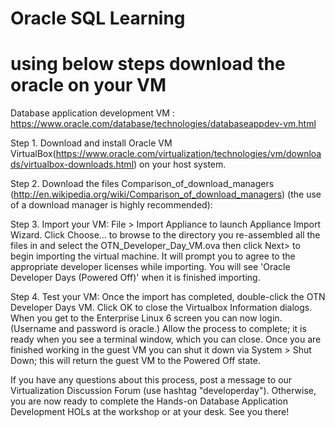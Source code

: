 # Oracle SQL Learning 

# using  below steps download the oracle on your VM

Database application development VM : https://www.oracle.com/database/technologies/databaseappdev-vm.html

Step 1. Download and install Oracle VM VirtualBox(https://www.oracle.com/virtualization/technologies/vm/downloads/virtualbox-downloads.html) on your host system.

Step 2. Download the files Comparison_of_download_managers (http://en.wikipedia.org/wiki/Comparison_of_download_managers) (the use of a download manager is highly recommended):

Step 3. Import your VM: File > Import Appliance to launch Appliance Import Wizard. Click Choose... to browse to the directory you re-assembled all the files in and select the OTN_Developer_Day_VM.ova then click Next> to begin importing the virtual machine. It will prompt you to agree to the appropriate developer licenses while importing. You will see 'Oracle Developer Days (Powered Off)' when it is finished importing.

Step 4. Test your VM: Once the import has completed, double-click the OTN Developer Days VM. Click OK to close the Virtualbox Information dialogs. When you get to the Enterprise Linux 6 screen you can now login. (Username and password is oracle.) Allow the process to complete; it is ready when you see a terminal window, which you can close. Once you are finished working in the guest VM you can shut it down via System > Shut Down; this will return the guest VM to the Powered Off state.

If you have any questions about this process, post a message to our Virtualization Discussion Forum (use hashtag "developerday"). Otherwise, you are now ready to complete the Hands-on Database Application Development HOLs at the workshop or at your desk. See you there!
 
